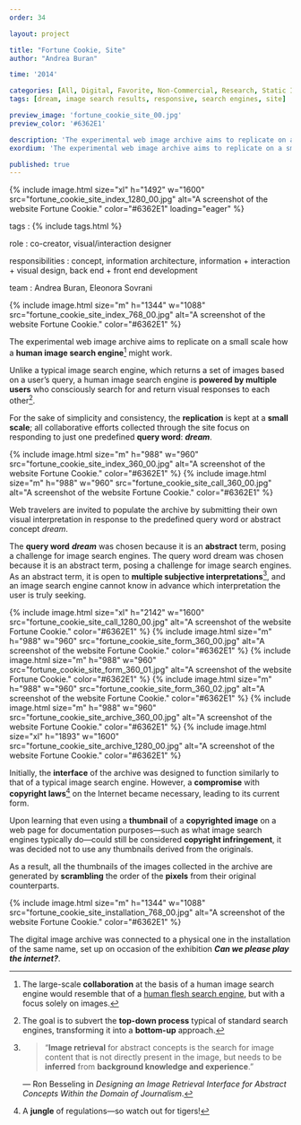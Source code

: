 ```yaml
---
order: 34

layout: project

title: "Fortune Cookie, Site"
author: "Andrea Buran"

time: '2014'

categories: [All, Digital, Favorite, Non-Commercial, Research, Static Image]
tags: [dream, image search results, responsive, search engines, site]

preview_image: 'fortune_cookie_site_00.jpg'
preview_color: '#6362E1'

description: 'The experimental web image archive aims to replicate on a small scale how a human image search engine might work.'
exordium: 'The experimental web image archive aims to replicate on a small scale how a human image search engine might work.'

published: true
---
```


<div class="figures">
    {% include image.html
        size="xl"
        h="1492" w="1600"
        src="fortune_cookie_site_index_1280_00.jpg"
        alt="A screenshot of the website Fortune Cookie."
        color="#6362E1"
        loading="eager"
    %}
</div>

tags
: {% include tags.html %}

role
: co-creator, visual/interaction designer

responsibilities
: concept, information architecture, information + interaction + visual design, back end + front end development

team
: Andrea Buran, Eleonora Sovrani

<div class="figures">
    {% include image.html
        size="m"
        h="1344" w="1088"
        src="fortune_cookie_site_index_768_00.jpg"
        alt="A screenshot of the website Fortune Cookie."
        color="#6362E1"
    %}
</div>

The experimental web image archive aims to replicate on a small scale how a **human image search engine**[^flesh] might work.

Unlike a typical image search engine, which returns a set of images based on a user’s query, a human image search engine is **powered by multiple users** who consciously search for and return visual responses to each other[^process].

For the sake of simplicity and consistency, the **replication** is kept at a **small scale**; all collaborative efforts collected through the site focus on responding to just one predefined **query word**: ***dream***.

<div class="figures">
    {% include image.html
        size="m"
        h="988" w="960"
        src="fortune_cookie_site_index_360_00.jpg"
        alt="A screenshot of the website Fortune Cookie."
        color="#6362E1"
    %}
    {% include image.html
        size="m"
        h="988" w="960"
        src="fortune_cookie_site_call_360_00.jpg"
        alt="A screenshot of the website Fortune Cookie."
        color="#6362E1"
    %}
</div>

Web travelers are invited to populate the archive by submitting their own visual interpretation in response to the predefined query word or abstract concept *dream*.

The **query word** ***dream*** was chosen because it is an **abstract** term, posing a challenge for image search engines. The query word dream was chosen because it is an abstract term, posing a challenge for image search engines. As an abstract term, it is open to **multiple subjective interpretations**[^retrieval], and an image search engine cannot know in advance which interpretation the user is truly seeking.

<div class="figures">
    {% include image.html
        size="xl"
        h="2142" w="1600"
        src="fortune_cookie_site_call_1280_00.jpg"
        alt="A screenshot of the website Fortune Cookie."
        color="#6362E1"
    %}
    {% include image.html
        size="m"
        h="988" w="960"
        src="fortune_cookie_site_form_360_00.jpg"
        alt="A screenshot of the website Fortune Cookie."
        color="#6362E1"
    %}
    {% include image.html
        size="m"
        h="988" w="960"
        src="fortune_cookie_site_form_360_01.jpg"
        alt="A screenshot of the website Fortune Cookie."
        color="#6362E1"
    %}
    {% include image.html
        size="m"
        h="988" w="960"
        src="fortune_cookie_site_form_360_02.jpg"
        alt="A screenshot of the website Fortune Cookie."
        color="#6362E1"
    %}
    {% include image.html
        size="m"
        h="988" w="960"
        src="fortune_cookie_site_archive_360_00.jpg"
        alt="A screenshot of the website Fortune Cookie."
        color="#6362E1"
    %}
    {% include image.html
        size="xl"
        h="1893" w="1600"
        src="fortune_cookie_site_archive_1280_00.jpg"
        alt="A screenshot of the website Fortune Cookie."
        color="#6362E1"
    %}
</div>

Initially, the **interface** of the archive was designed to function similarly to that of a typical image search engine. However, a **compromise** with **copyright laws**[^laws] on the Internet became necessary, leading to its current form.

Upon learning that even using a **thumbnail** of a **copyrighted image** on a web page for documentation purposes—such as what image search engines typically do—could still be considered **copyright infringement**, it was decided not to use any thumbnails derived from the originals.

As a result, all the thumbnails of the images collected in the archive are generated by **scrambling** the order of the **pixels** from their original counterparts.

<div class="figures">
    {% include image.html
        size="m"
        h="1344" w="1088"
        src="fortune_cookie_site_installation_768_00.jpg"
        alt="A screenshot of the website Fortune Cookie."
        color="#6362E1"
    %}
</div>

The digital image archive was connected to a physical one in the installation of the same name, set up on occasion of the exhibition ***Can we please play the internet?***.




[^flesh]: The large-scale **collaboration** at the basis of a human image search engine would resemble that of a [human flesh search engine](http://en.wikipedia.org/wiki/Human_flesh_search_engine "Human flesh search engine on Wikipedia"), but with a focus solely on images.

[^process]: The goal is to subvert the **top-down process** typical of standard search engines, transforming it into a **bottom-up** approach.

[^retrieval]: > “**Image retrieval** for abstract concepts is the search for image content that is not directly present in the image, but needs to be **inferred** from **background knowledge and experience**.”

    — Ron Besseling in *Designing an Image Retrieval Interface for Abstract Concepts Within the Domain of Journalism*.

[^laws]: A **jungle** of regulations—so watch out for tigers!
